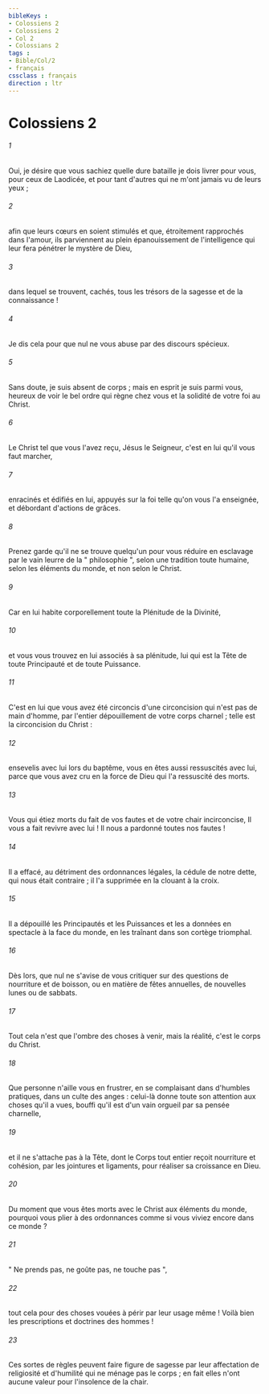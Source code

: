 ```yaml
---
bibleKeys : 
- Colossiens 2
- Colossiens 2
- Col 2
- Colossians 2
tags : 
- Bible/Col/2
- français
cssclass : français
direction : ltr
---
```


# Colossiens 2

###### 1
Oui, je désire que vous sachiez quelle dure bataille je dois livrer pour vous, pour ceux de Laodicée, et pour tant d'autres qui ne m'ont jamais vu de leurs yeux ; 
###### 2
afin que leurs cœurs en soient stimulés et que, étroitement rapprochés dans l'amour, ils parviennent au plein épanouissement de l'intelligence qui leur fera pénétrer le mystère de Dieu, 
###### 3
dans lequel se trouvent, cachés, tous les trésors de la sagesse et de la connaissance ! 
###### 4
Je dis cela pour que nul ne vous abuse par des discours spécieux. 
###### 5
Sans doute, je suis absent de corps ; mais en esprit je suis parmi vous, heureux de voir le bel ordre qui règne chez vous et la solidité de votre foi au Christ. 
###### 6
Le Christ tel que vous l'avez reçu, Jésus le Seigneur, c'est en lui qu'il vous faut marcher, 
###### 7
enracinés et édifiés en lui, appuyés sur la foi telle qu'on vous l'a enseignée, et débordant d'actions de grâces. 
###### 8
Prenez garde qu'il ne se trouve quelqu'un pour vous réduire en esclavage par le vain leurre de la " philosophie ", selon une tradition toute humaine, selon les éléments du monde, et non selon le Christ. 
###### 9
Car en lui habite corporellement toute la Plénitude de la Divinité, 
###### 10
et vous vous trouvez en lui associés à sa plénitude, lui qui est la Tête de toute Principauté et de toute Puissance. 
###### 11
C'est en lui que vous avez été circoncis d'une circoncision qui n'est pas de main d'homme, par l'entier dépouillement de votre corps charnel ; telle est la circoncision du Christ : 
###### 12
ensevelis avec lui lors du baptême, vous en êtes aussi ressuscités avec lui, parce que vous avez cru en la force de Dieu qui l'a ressuscité des morts. 
###### 13
Vous qui étiez morts du fait de vos fautes et de votre chair incirconcise, Il vous a fait revivre avec lui ! Il nous a pardonné toutes nos fautes ! 
###### 14
Il a effacé, au détriment des ordonnances légales, la cédule de notre dette, qui nous était contraire ; il l'a supprimée en la clouant à la croix. 
###### 15
Il a dépouillé les Principautés et les Puissances et les a données en spectacle à la face du monde, en les traînant dans son cortège triomphal. 
###### 16
Dès lors, que nul ne s'avise de vous critiquer sur des questions de nourriture et de boisson, ou en matière de fêtes annuelles, de nouvelles lunes ou de sabbats. 
###### 17
Tout cela n'est que l'ombre des choses à venir, mais la réalité, c'est le corps du Christ. 
###### 18
Que personne n'aille vous en frustrer, en se complaisant dans d'humbles pratiques, dans un culte des anges : celui-là donne toute son attention aux choses qu'il a vues, bouffi qu'il est d'un vain orgueil par sa pensée charnelle, 
###### 19
et il ne s'attache pas à la Tête, dont le Corps tout entier reçoit nourriture et cohésion, par les jointures et ligaments, pour réaliser sa croissance en Dieu. 
###### 20
Du moment que vous êtes morts avec le Christ aux éléments du monde, pourquoi vous plier à des ordonnances comme si vous viviez encore dans ce monde ? 
###### 21
" Ne prends pas, ne goûte pas, ne touche pas ", 
###### 22
tout cela pour des choses vouées à périr par leur usage même ! Voilà bien les prescriptions et doctrines des hommes ! 
###### 23
Ces sortes de règles peuvent faire figure de sagesse par leur affectation de religiosité et d'humilité qui ne ménage pas le corps ; en fait elles n'ont aucune valeur pour l'insolence de la chair. 
